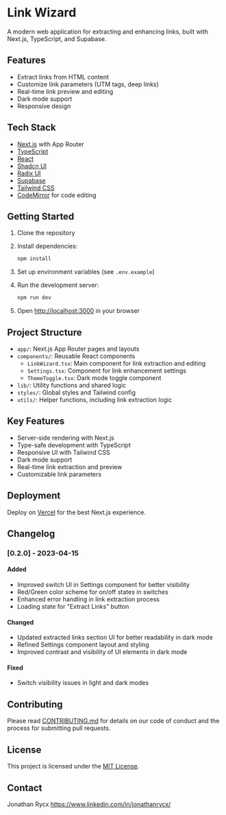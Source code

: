# Link Wizard

A modern web application for extracting and enhancing links, built with Next.js, TypeScript, and Supabase.

## Features

- Extract links from HTML content
- Customize link parameters (UTM tags, deep links)
- Real-time link preview and editing
- Dark mode support
- Responsive design

## Tech Stack

- [Next.js](https://nextjs.org/) with App Router
- [TypeScript](https://www.typescriptlang.org/)
- [React](https://reactjs.org/)
- [Shadcn UI](https://ui.shadcn.com/)
- [Radix UI](https://www.radix-ui.com/)
- [Supabase](https://supabase.io/)
- [Tailwind CSS](https://tailwindcss.com/)
- [CodeMirror](https://codemirror.net/) for code editing

## Getting Started

1. Clone the repository
2. Install dependencies:

   ```bash
   npm install
   ```

3. Set up environment variables (see `.env.example`)
4. Run the development server:

   ```bash
   npm run dev
   ```

5. Open [http://localhost:3000](http://localhost:3000) in your browser

## Project Structure

- `app/`: Next.js App Router pages and layouts
- `components/`: Reusable React components
  - `LinkWizard.tsx`: Main component for link extraction and editing
  - `Settings.tsx`: Component for link enhancement settings
  - `ThemeToggle.tsx`: Dark mode toggle component
- `lib/`: Utility functions and shared logic
- `styles/`: Global styles and Tailwind config
- `utils/`: Helper functions, including link extraction logic

## Key Features

- Server-side rendering with Next.js
- Type-safe development with TypeScript
- Responsive UI with Tailwind CSS
- Dark mode support
- Real-time link extraction and preview
- Customizable link parameters

## Deployment

Deploy on [Vercel](https://vercel.com/) for the best Next.js experience.

## Changelog

### [0.2.0] - 2023-04-15

#### Added

- Improved switch UI in Settings component for better visibility
- Red/Green color scheme for on/off states in switches
- Enhanced error handling in link extraction process
- Loading state for "Extract Links" button

#### Changed

- Updated extracted links section UI for better readability in dark mode
- Refined Settings component layout and styling
- Improved contrast and visibility of UI elements in dark mode

#### Fixed

- Switch visibility issues in light and dark modes

## Contributing

Please read [CONTRIBUTING.md](CONTRIBUTING.md) for details on our code of conduct and the process for submitting pull requests.

## License

This project is licensed under the [MIT License](LICENSE).

## Contact

Jonathan Rycx
<https://www.linkedin.com/in/jonathanrycx/>
